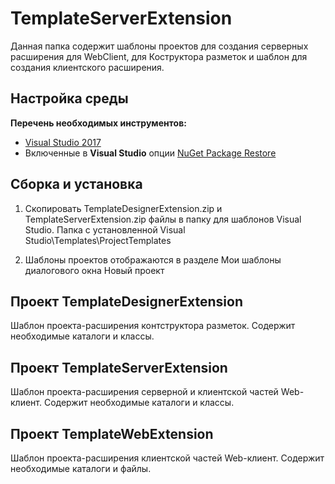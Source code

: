 # TemplateServerExtension

Данная папка содержит шаблоны проектов для создания серверных расширения для WebClient, для Коструктора разметок и шаблон для создания клиентского расширения.

## Настройка среды

**Перечень необходимых инструментов:** 
* [Visual Studio 2017](https://www.visualstudio.com)
* Включенные в **Visual Studio** опции  [NuGet Package Restore](https://docs.microsoft.com/en-us/nuget/consume-packages/package-restore#enabling-and-disabling-package-restore)

## Сборка и установка

1. Скопировать TemplateDesignerExtension.zip и TemplateServerExtension.zip файлы в папку для шаблонов Visual Studio.
Папка с установленной Visual Studio\Templates\ProjectTemplates

2. Шаблоны проектов отображаются в разделе Мои шаблоны диалогового окна Новый проект

## Проект TemplateDesignerExtension

Шаблон проекта-расширения контструктора разметок. Содержит необходимые каталоги и классы.

## Проект TemplateServerExtension

Шаблон проекта-расширения серверной и клиентской частей Web-клиент. Содержит необходимые каталоги и классы.

## Проект TemplateWebExtension

Шаблон проекта-расширения клиентской частей Web-клиент. Содержит необходимые каталоги и файлы.

